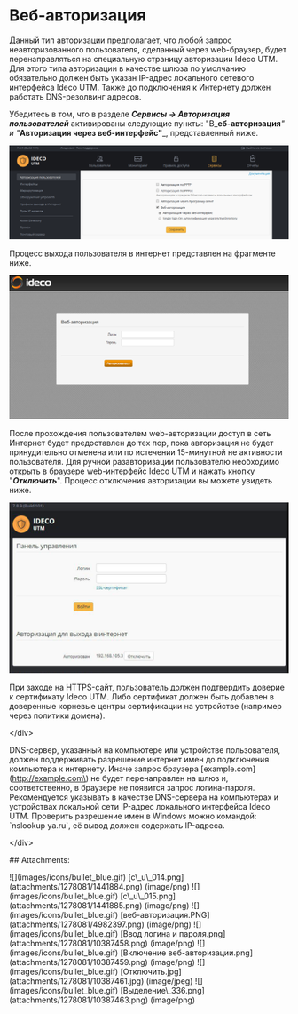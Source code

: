 # Веб-авторизация

Данный тип авторизации предполагает, что любой запрос неавторизованного пользователя, сделанный через web-браузер, будет перенаправляться на специальную страницу авторизации Ideco UTM. Для этого типа авторизации в качестве шлюза по умолчанию обязательно должен быть указан IP-адрес локального сетевого интерфейса Ideco UTM. Также до подключения к Интернету должен работать DNS-резолвинг адресов.

Убедитесь в том, что в разделе _**Сервисы -&gt; Авторизация пользователей**_ активированы следующие пункты: "В_**еб-авторизация**_" и "_**Авторизация через веб-интерфейс"**_, представленный ниже.

![](.gitbook/assets/10387459.png)

Процесс выхода пользователя в интернет представлен на фрагменте ниже.

![](.gitbook/assets/10387458.png)

После прохождения пользователем web-авторизации доступ в сеть Интернет будет предоставлен до тех пор, пока авторизация не будет принудительно отменена или по истечении 15-минутной не активности пользователя. Для ручной разавторизации пользователю необходимо открыть в браузере web-интерфейс Ideco UTM и нажать кнопку "_**Отключить**_". Процесс отключения авторизации вы можете увидеть ниже.

![](.gitbook/assets/10387463.png)

 При заходе на HTTPS-сайт, пользователь должен подтвердить доверие к сертификату Ideco UTM. Либо сертификат должен быть добавлен в доверенные корневые центры сертификации на устройстве \(например через политики домена\).

&lt;/div&gt;

 DNS-сервер, указанный на компьютере или устройстве пользователя, должен поддерживать разрешение интернет имен до подключения компьютера к интернету. Иначе запрос браузера \[example.com\]\(http://example.com\) не будет перенаправлен на шлюз и, соответственно, в браузере не появится запрос логина-пароля. Рекомендуется указывать в качестве DNS-сервера на компьютерах и устройствах локальной сети IP-адрес локального интерфейса Ideco UTM. Проверить разрешение имен в Windows можно командой: \`nslookup ya.ru\`, её вывод должен содержать IP-адреса.

&lt;/div&gt;

 \#\# Attachments:

 !\[\]\(images/icons/bullet\_blue.gif\) \[c\\_u\\_014.png\]\(attachments/1278081/1441884.png\) \(image/png\) !\[\]\(images/icons/bullet\_blue.gif\) \[c\\_u\\_015.png\]\(attachments/1278081/1441885.png\) \(image/png\) !\[\]\(images/icons/bullet\_blue.gif\) \[веб-авторизация.PNG\]\(attachments/1278081/4982397.png\) \(image/png\) !\[\]\(images/icons/bullet\_blue.gif\) \[Ввод логина и пароля.png\]\(attachments/1278081/10387458.png\) \(image/png\) !\[\]\(images/icons/bullet\_blue.gif\) \[Включение веб-авторизации.png\]\(attachments/1278081/10387459.png\) \(image/png\) !\[\]\(images/icons/bullet\_blue.gif\) \[Отключить.jpg\]\(attachments/1278081/10387461.jpg\) \(image/jpeg\) !\[\]\(images/icons/bullet\_blue.gif\) \[Выделение\\_336.png\]\(attachments/1278081/10387463.png\) \(image/png\)

